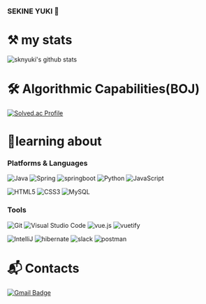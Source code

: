 ### SEKINE YUKI 👋

# ⚒️ my stats
![sknyuki's github stats](https://github-readme-stats.vercel.app/api?username=sknyuki&show_icons=true&theme=tokyonight)

# 🛠  Algorithmic Capabilities(BOJ)
[![Solved.ac Profile](http://mazassumnida.wtf/api/v2/generate_badge?boj=sknyuki)](https://solved.ac/sknyuki/)

# 💪learning about
### Platforms & Languages
![Java](https://img.shields.io/badge/Java-007396.svg?&style=for-the-badge&logo=Java&logoColor=white)
![Spring](https://img.shields.io/badge/Spring-6DB33F.svg?&style=for-the-badge&logo=Spring&logoColor=white)
![springboot](https://img.shields.io/badge/springboot-6DB33F.svg?&style=for-the-badge&logo=springboot&logoColor=white)
![Python](https://img.shields.io/badge/Python-3776AB.svg?&style=for-the-badge&logo=Python&logoColor=white)
![JavaScript](https://img.shields.io/badge/JavaScript-F7DF1E.svg?&style=for-the-badge&logo=JavaScript&logoColor=white)

![HTML5](https://img.shields.io/badge/HTML5-E34F26.svg?&style=for-the-badge&logo=HTML5&logoColor=white)
![CSS3](https://img.shields.io/badge/CSS3-1572B6.svg?&style=for-the-badge&logo=CSS3&logoColor=white)
![MySQL](https://img.shields.io/badge/MySQL-4479A1.svg?&style=for-the-badge&logo=MySQL&logoColor=white)



### Tools
![Git](https://img.shields.io/badge/Git-F05032.svg?&style=for-the-badge&logo=Git&logoColor=white)
![Visual Studio Code](https://img.shields.io/badge/Visual%20Studio%20Code-007ACC.svg?&style=for-the-badge&logo=Visual%20Studio%20Code&logoColor=white)
![vue.js](https://img.shields.io/badge/vue.js-4FC08D.svg?&style=for-the-badge&logo=vuedotjs&logoColor=white)
![vuetify](https://img.shields.io/badge/vuetify-1867C0.svg?&style=for-the-badge&logo=vuetify&logoColor=white)

![IntelliJ](https://img.shields.io/badge/intellij%20idea-7D00FF.svg?&style=for-the-badge&logo=intellij%20idea&logoColor=white)
![hibernate](https://img.shields.io/badge/hibernate-59666C.svg?&style=for-the-badge&logo=hibernate&logoColor=white)
![slack](https://img.shields.io/badge/slack-4A154B.svg?&style=for-the-badge&logo=slack&logoColor=white)
![postman](https://img.shields.io/badge/postman-FF6C37?&style=for-the-badge&logo=postman&logoColor=white)



 
# :mailbox_with_mail: Contacts
[![Gmail Badge](https://img.shields.io/badge/Gmail-d14836?style=flat-square&logo=Gmail&logoColor=white&link=mailto:sknyuki009@gmail.com)](mailto:sknyuki009@gmail.com)

